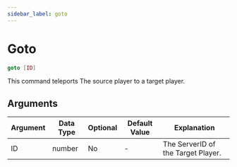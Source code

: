 ```yaml
---
sidebar_label: goto
---
```


# Goto

```lua
goto [ID]
```

This command teleports The source player to a target player.

## Arguments

| Argument | Data Type | Optional | Default Value | Explanation                        |
| -------- | --------- | -------- | ------------- | ---------------------------------- |
| ID       | number    | No       | -             | The ServerID of the Target Player. |
